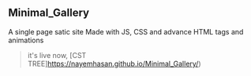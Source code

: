 ## Minimal_Gallery

 A single page satic site Made with JS, CSS and advance HTML tags and animations

> it's live now, [CST TREE]https://nayemhasan.github.io/Minimal_Gallery/)
